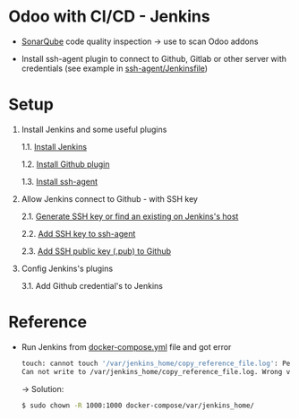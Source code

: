 # Odoo with CI/CD - Jenkins

-   [SonarQube](https://docs.sonarsource.com/sonarqube/latest/) code quality inspection -> use to scan Odoo addons

-   Install ssh-agent plugin to connect to Github, Gitlab or other server with credentials (see example in [ssh-agent/Jenkinsfile](ssh-agent/Jenkinsfile))

# Setup

1. Install Jenkins and some useful plugins

    1.1. [Install Jenkins](https://www.jenkins.io/doc/book/installing/)

    1.2. [Install Github plugin](https://plugins.jenkins.io/github/)

    1.3. [Install ssh-agent](https://plugins.jenkins.io/ssh-agent/)

2. Allow Jenkins connect to Github - with SSH key

    2.1. [Generate SSH key or find an existing on Jenkins's host](https://docs.github.com/en/authentication/connecting-to-github-with-ssh/generating-a-new-ssh-key-and-adding-it-to-the-ssh-agent#generating-a-new-ssh-key)

    2.2. [Add SSH key to ssh-agent](https://www.jenkins.io/doc/book/installing/)

    2.3. [Add SSH public key (.pub) to Github](https://docs.github.com/en/authentication/connecting-to-github-with-ssh/adding-a-new-ssh-key-to-your-github-account#adding-a-new-ssh-key-to-your-account)

3. Config Jenkins's plugins

    3.1. Add Github credential's to Jenkins

# Reference

-   Run Jenkins from [docker-compose.yml](docker-compose/docker-compose.yml) file and got error
    ```bash
    touch: cannot touch '/var/jenkins_home/copy_reference_file.log': Permission denied
    Can not write to /var/jenkins_home/copy_reference_file.log. Wrong volume permissions?
    ```
    -> Solution:
    ```bash
    $ sudo chown -R 1000:1000 docker-compose/var/jenkins_home/
    ```
